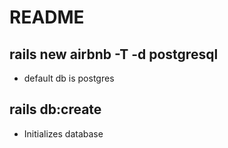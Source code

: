# README

## rails new airbnb -T -d postgresql

- default db is postgres

## rails db:create

- Initializes database
